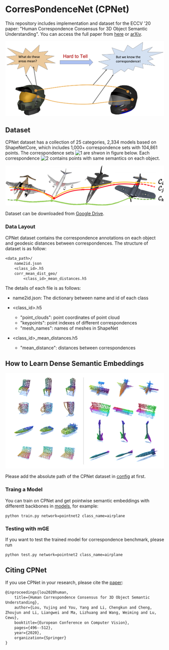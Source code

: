 # CorresPondenceNet (CPNet)

This repository includes implementation and dataset for the ECCV '20 paper: "Human Correspondence Consensus for 3D Object Semantic Understanding". You can access the full paper from [here](https://www.ecva.net/papers/eccv_2020/papers_ECCV/papers/123670494.pdf) or [arXiv](https://arxiv.org/abs/1912.12577).

<!-- ![intro](/figs/intro.png) -->
<img src="/figs/intro.png" width="600"/>

## Dataset
CPNet dataset has a collection of 25 categories, 2,334 models based on ShapeNetCore, which includes 1,000+ correspondence sets with 104,861 points. The correspondence sets ![1](http://latex.codecogs.com/svg.latex?\\{\\mathcal{C}_i|i=1,\\cdots,N_{\\mathcal{C}}\\}) are shwon in figure below. Each correspondence ![2](http://latex.codecogs.com/svg.latex?\\mathcal{C}_i) contains points with same semantics on each object.
<!-- ![corr_sets](/figs/corr_sets.jpg) -->
<img src="/figs/corr_sets.jpg" width="600"/>

Dataset can be downloaded from [Google Drive](https://drive.google.com/file/d/1C3lOg8rmNOVvMc-1lLVShkbw95zs5sBC/view?usp=sharing).

### Data Layout
CPNet dataset contains the correspondence annotations on each object and geodesic distances between correspondences. The structure of dataset is as follow:
```
<data_path>/
    name2id.json
    <class_id>.h5
    corr_mean_dist_geo/
        <class_id>_mean_distances.h5
```
The details of each file is as follows:

- name2id.json: The dictionary between name and id of each class

- <class_id>.h5
    - "point_clouds": point coordinates of point cloud
    - "keypoints": point indexes of different correspondences
    - "mesh_names": names of meshes in ShapeNet

- <class_id>_mean_distances.h5
    - "mean_distance": distances between correspondences

## How to Learn Dense Semantic Embeddings
![embedding](/figs/embedding.png)

Please add the absolute path of the CPNet dataset in [config](./config/config.yaml) at first. 

### Traing a Model
You can train on CPNet and get pointwise semantic embeddings with differentt backbones in [models](./models/), for example:
```
python train.py network=pointnet2 class_name=airplane
```
### Testing with mGE
If you want to test the trained model for correspondence benchmark, please run
```
python test.py network=pointnet2 class_name=airplane
```

## Citing CPNet
If you use CPNet in your research, please cite the [paper](https://www.ecva.net/papers/eccv_2020/papers_ECCV/papers/123670494.pdf):
```
@inproceedings{lou2020human,
    title={Human Correspondence Consensus for 3D Object Semantic Understanding},
    author={Lou, Yujing and You, Yang and Li, Chengkun and Cheng, Zhoujun and Li, Liangwei and Ma, Lizhuang and Wang, Weiming and Lu, Cewu},
    booktitle={European Conference on Computer Vision},
    pages={496--512},
    year={2020},
    organization={Springer}
}
```